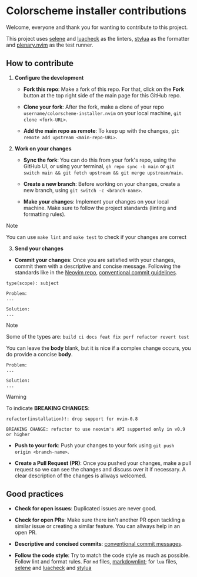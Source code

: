 # Colorscheme installer contributions

Welcome, everyone and thank you for wanting to contribute to this project.

This project uses [selene](https://github.com/Kampfkarren/selene) and
[luacheck](https://github.com/mpeterv/luacheck) as the linters,
[stylua](https://github.com/JohnnyMorganz/StyLua) as the formatter and
[plenary.nvim](https://github.com/nvim-lua/plenary.nvim) as the test runner.

## How to contribute

1. **Configure the development**

   - **Fork this repo**: Make a fork of this repo. For that, click on the **Fork**
     button at the top right side of the main page for this GitHub repo.

   - **Clone your fork**: After the fork, make a clone of your repo `username/colorscheme-installer.nvim`
     on your local machine, `git clone <fork-URL>`.

   - **Add the main repo as remote**: To keep up with the changes,
     `git remote add upstream <main-repo-URL>`.

2. **Work on your changes**

   - **Sync the fork**: You can do this from your fork's repo, using the GitHub UI,
     or using your terminal, `gh repo sync -b main` or
     `git switch main && git fetch upstream && git merge upstream/main`.

   - **Create a new branch**: Before working on your changes, create a new branch,
     using `git switch -c <branch-name>`.

   - **Make your changes**: Implement your changes on your local machine. Make sure
     to follow the project standards (linting and formatting rules).

> [!note]
> You can use `make lint` and `make test` to check if your changes are correct

3. **Send your changes**

- **Commit your changes**: Once you are satisfied with your changes, commit them
  with a descriptive and concise message. Following the standards like in the
  [Neovim repo](https://github.com/neovim/neovim/blob/master/CONTRIBUTING.md#commit-messages),
  [conventional commit guidelines](https://www.conventionalcommits.org/en/v1.0.0).

```COMMITMSG
type(scope): subject

Problem:
...

Solution:
...
```

> [!note]
> Some of the types are: `build ci docs feat fix perf refactor revert test`
>
> You can leave the **body** blank, but it is nice if a complex change occurs,
> you do provide a concise **body**.

```COMMITMSG
Problem:
...

Solution:
...
```

> [!warning]
> To indicate **BREAKING CHANGES**:

```COMMITMSG
refactor(installation)!: drop support for nvim-0.8

BREAKING CHANGE: refactor to use neovim's API supported only in v0.9 or higher
```

- **Push to your fork**: Push your changes to your fork using
  `git push origin <branch-name>`.

- **Create a Pull Request (PR)**: Once you pushed your changes, make a pull request
  so we can see the changes and discuss over it if necessary. A clear description
  of the changes is allways welcomed.

## Good practices

- **Check for open issues**: Duplicated issues are never good.

- **Check for open PRs**: Make sure there isn't another PR open tackling a similar
  issue or creating a similar feature. You can allways help in an open PR.

- **Descriptive and concised commits**: [conventional commit messages](https://www.conventionalcommits.org/en/v1.0.0).

- **Follow the code style**: Try to match the code style as much as possible. Follow
  lint and format rules. For `md` files, [markdownlint](https://github.com/markdownlint/markdownlint);
  for `lua` files, [selene](https://github.com/Kampfkarren/selene) and
  [luacheck](https://github.com/mpeterv/luacheck) and [stylua](https://github.com/JohnnyMorganz/StyLua)

